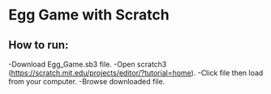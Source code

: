# Egg Game with Scratch

## How to run:
-Download Egg_Game.sb3 file.
-Open scratch3 (https://scratch.mit.edu/projects/editor/?tutorial=home).
-Click file then load from your computer.
-Browse downloaded file.


